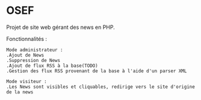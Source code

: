 # OSEF

Projet de site web gérant des news en PHP.

Fonctionnalités :

	Mode administrateur :
	.Ajout de News
	.Suppression de News
	.Ajout de flux RSS à la base(TODO)
	.Gestion des flux RSS provenant de la base à l'aide d'un parser XML

	Mode visiteur :
	.Les News sont visibles et cliquables, redirige vers le site d'origine de la news